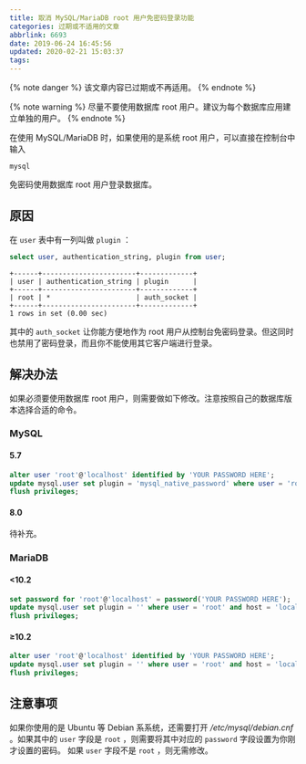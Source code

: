 ```yaml
---
title: 取消 MySQL/MariaDB root 用户免密码登录功能
categories: 过期或不适用的文章
abbrlink: 6693
date: 2019-06-24 16:45:56
updated: 2020-02-21 15:03:37
tags:
---
```

{% note danger %}
该文章内容已过期或不再适用。
{% endnote %}

{% note warning %}
尽量不要使用数据库 root 用户。建议为每个数据库应用建立单独的用户。
{% endnote %}

在使用 MySQL/MariaDB 时，如果使用的是系统 root 用户，可以直接在控制台中输入

```
mysql
```

免密码使用数据库 root 用户登录数据库。

## 原因

在 `user` 表中有一列叫做 `plugin` ：

```sql
select user, authentication_string, plugin from user;
```

```
+------+-----------------------+-------------+
| user | authentication_string | plugin      |
+------+-----------------------+-------------+
| root | *                     | auth_socket |
+------+-----------------------+-------------+
1 rows in set (0.00 sec)
```

其中的 `auth_socket` 让你能方便地作为 root 用户从控制台免密码登录。但这同时也禁用了密码登录，而且你不能使用其它客户端进行登录。

<!-- more -->

## 解决办法

如果必须要使用数据库 root 用户，则需要做如下修改。注意按照自己的数据库版本选择合适的命令。

### MySQL

#### 5.7

```sql
alter user 'root'@'localhost' identified by 'YOUR PASSWORD HERE';
update mysql.user set plugin = 'mysql_native_password' where user = 'root' and host = 'localhost';
flush privileges;
```

#### 8.0

待补充。

### MariaDB

#### <10.2

```sql
set password for 'root'@'localhost' = password('YOUR PASSWORD HERE');
update mysql.user set plugin = '' where user = 'root' and host = 'localhost';
flush privileges;
```

#### ≥10.2

```sql
alter user 'root'@'localhost' identified by 'YOUR PASSWORD HERE';
update mysql.user set plugin = '' where user = 'root' and host = 'localhost';
flush privileges;
```

## 注意事项

如果你使用的是 Ubuntu 等 Debian 系系统，还需要打开 */etc/mysql/debian.cnf* 。如果其中的 `user` 字段是 `root` ，则需要将其中对应的 `password` 字段设置为你刚才设置的密码。 如果 `user` 字段不是 `root` ，则无需修改。
